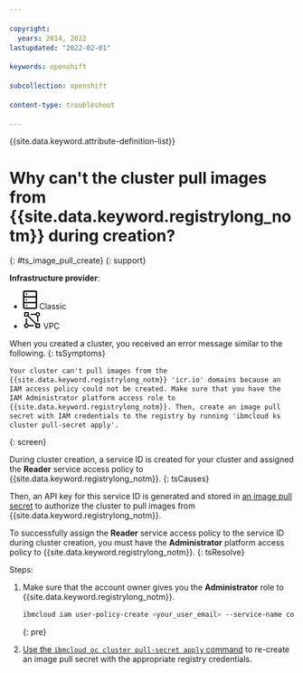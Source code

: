 ```yaml
---

copyright: 
  years: 2014, 2022
lastupdated: "2022-02-01"

keywords: openshift

subcollection: openshift

content-type: troubleshoot

---
```


{{site.data.keyword.attribute-definition-list}}


# Why can't the cluster pull images from {{site.data.keyword.registrylong_notm}} during creation?
{: #ts_image_pull_create}
{: support}

**Infrastructure provider**:
* ![Classic infrastructure provider icon.](images/icon-classic-2.svg) Classic
* ![VPC infrastructure provider icon.](images/icon-vpc-2.svg) VPC


When you created a cluster, you received an error message similar to the following.
{: tsSymptoms}


```
Your cluster can't pull images from the {{site.data.keyword.registrylong_notm}} 'icr.io' domains because an IAM access policy could not be created. Make sure that you have the IAM Administrator platform access role to {{site.data.keyword.registrylong_notm}}. Then, create an image pull secret with IAM credentials to the registry by running 'ibmcloud ks cluster pull-secret apply'.
```
{: screen}


During cluster creation, a service ID is created for your cluster and assigned the **Reader** service access policy to {{site.data.keyword.registrylong_notm}}.
{: tsCauses}

Then, an API key for this service ID is generated and stored in [an image pull secret](/docs/openshift?topic=openshift-registry#cluster_registry_auth) to authorize the cluster to pull images from {{site.data.keyword.registrylong_notm}}.

To successfully assign the **Reader** service access policy to the service ID during cluster creation, you must have the **Administrator** platform access policy to {{site.data.keyword.registrylong_notm}}.
{: tsResolve}

Steps:
1. Make sure that the account owner gives you the **Administrator** role to {{site.data.keyword.registrylong_notm}}.
    ```sh
    ibmcloud iam user-policy-create <your_user_email> --service-name container-registry --roles Administrator
    ```
    {: pre}

2. [Use the `ibmcloud oc cluster pull-secret apply` command](/docs/openshift?topic=openshift-kubernetes-service-cli#cs_cluster_pull_secret_apply) to re-create an image pull secret with the appropriate registry credentials.







